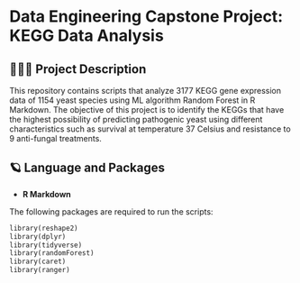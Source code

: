 <h1>Data Engineering Capstone Project: KEGG Data Analysis</h1>

<h2>👩🏻‍💻 Project Description</h2>

This repository contains scripts that analyze 3177 KEGG gene expression data of 1154 yeast species using ML algorithm Random Forest in R Markdown. The objective of this project is to identify the KEGGs that have the highest possibility of predicting pathogenic yeast using different characteristics such as survival at temperature 37 Celsius and resistance to 9 anti-fungal treatments.
<br />

<h2>🪐 Language and Packages</h2>

- <b>R Markdown</b>

The following packages are required to run the scripts: 
```ruby
library(reshape2)
library(dplyr)
library(tidyverse)
library(randomForest)
library(caret)
library(ranger)
```
